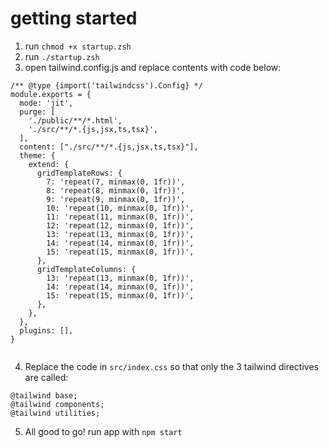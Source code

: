 # getting started
1. run `chmod +x startup.zsh`
2. run `./startup.zsh`
3. open tailwind.config.js and replace contents with code below: 


```
/** @type {import('tailwindcss').Config} */
module.exports = {
  mode: 'jit',
  purge: [
    './public/**/*.html',
    './src/**/*.{js,jsx,ts,tsx}',
  ],
  content: ["./src/**/*.{js,jsx,ts,tsx}"],
  theme: {
    extend: {
      gridTemplateRows: {
        7: 'repeat(7, minmax(0, 1fr))',
        8: 'repeat(8, minmax(0, 1fr))',
        9: 'repeat(9, minmax(0, 1fr))',
        10: 'repeat(10, minmax(0, 1fr))',
        11: 'repeat(11, minmax(0, 1fr))',
        12: 'repeat(12, minmax(0, 1fr))',
        13: 'repeat(13, minmax(0, 1fr))',
        14: 'repeat(14, minmax(0, 1fr))',
        15: 'repeat(15, minmax(0, 1fr))',
      },
      gridTemplateColumns: {
        13: 'repeat(13, minmax(0, 1fr))',
        14: 'repeat(14, minmax(0, 1fr))',
        15: 'repeat(15, minmax(0, 1fr))',
      },
    },
  },
  plugins: [],
}


```

4. Replace the code in `src/index.css` so that only the 3 tailwind directives are called:
   
```
@tailwind base;
@tailwind components;
@tailwind utilities;
```
5. All good to go! run app with `npm start`